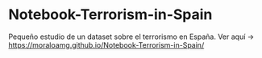 # Notebook-Terrorism-in-Spain
Pequeño estudio de un dataset sobre el terrorismo en España. Ver aquí -> https://moraloamg.github.io/Notebook-Terrorism-in-Spain/
